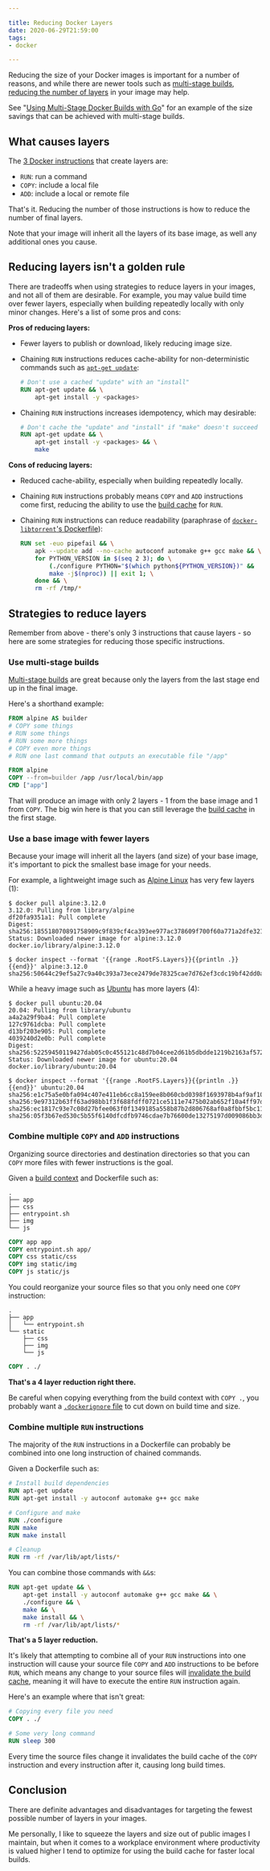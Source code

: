 ```yaml
---

title: Reducing Docker Layers
date: 2020-06-29T21:59:00
tags:
- docker

---
```


Reducing the size of your Docker images is important for a number of reasons, and while there are newer tools such as [multi-stage builds](https://docs.docker.com/develop/develop-images/multistage-build/), [reducing the number of layers](https://docs.docker.com/develop/develop-images/dockerfile_best-practices/#minimize-the-number-of-layers) in your image may help.

See "[Using Multi-Stage Docker Builds with Go](/blog/using-multi-stage-docker-builds-with-go)" for an example of the size savings that can be achieved with multi-stage builds.

## What causes layers

The [3 Docker instructions](https://docs.docker.com/develop/develop-images/dockerfile_best-practices/#minimize-the-number-of-layers) that create layers are:

- `RUN`: run a command
- `COPY`: include a local file
- `ADD`: include a local or remote file

That's it. Reducing the number of those instructions is how to reduce the number of final layers.

Note that your image will inherit all the layers of its base image, as well any additional ones you cause.

## Reducing layers isn't a golden rule

There are tradeoffs when using strategies to reduce layers in your images, and not all of them are desirable. For example, you may value build time over fewer layers, especially when building repeatedly locally with only minor changes. Here's a list of some pros and cons:

**Pros of reducing layers:**

- Fewer layers to publish or download, likely reducing image size.
- Chaining `RUN` instructions reduces cache-ability for non-deterministic commands such as [`apt-get update`](https://docs.docker.com/develop/develop-images/dockerfile_best-practices/#apt-get):

    ```dockerfile
    # Don't use a cached "update" with an "install"
    RUN apt-get update && \
        apt-get install -y <packages>
    ```

- Chaining `RUN` instructions increases idempotency, which may desirable:

    ```dockerfile
    # Don't cache the "update" and "install" if "make" doesn't succeed
    RUN apt-get update && \
        apt-get install -y <packages> && \
        make
    ```

**Cons of reducing layers:**

- Reduced cache-ability, especially when building repeatedly locally.
- Chaining `RUN` instructions probably means `COPY` and `ADD` instructions come first, reducing the ability to use the [build cache](https://docs.docker.com/develop/develop-images/dockerfile_best-practices/#leverage-build-cache) for `RUN`.
- Chaining `RUN` instructions can reduce readability (paraphrase of [`docker-libtorrent`'s Dockerfile](https://github.com/emmercm/docker-libtorrent/blob/master/1.2/Dockerfile)):

    ```dockerfile
    RUN set -euo pipefail && \
        apk --update add --no-cache autoconf automake g++ gcc make && \
        for PYTHON_VERSION in $(seq 2 3); do \
            (./configure PYTHON="$(which python${PYTHON_VERSION})" &&
            make -j$(nproc)) || exit 1; \
        done && \
        rm -rf /tmp/*
    ```

## Strategies to reduce layers

Remember from above - there's only 3 instructions that cause layers - so here are some strategies for reducing those specific instructions.

### Use multi-stage builds

[Multi-stage builds](https://docs.docker.com/develop/develop-images/dockerfile_best-practices/#use-multi-stage-builds) are great because only the layers from the last stage end up in the final image.

Here's a shorthand example:

```dockerfile
FROM alpine AS builder
# COPY some things
# RUN some things
# RUN some more things
# COPY even more things
# RUN one last command that outputs an executable file "/app"

FROM alpine
COPY --from=builder /app /usr/local/bin/app
CMD ["app"]
```

That will produce an image with only 2 layers - 1 from the base image and 1 from `COPY`. The big win here is that you can still leverage the [build cache](https://docs.docker.com/develop/develop-images/dockerfile_best-practices/#leverage-build-cache) in the first stage.

### Use a base image with fewer layers

Because your image will inherit all the layers (and size) of your base image, it's important to pick the smallest base image for your needs.

For example, a lightweight image such as [Alpine Linux](https://hub.docker.com/_/alpine) has very few layers (1):

```shell
$ docker pull alpine:3.12.0
3.12.0: Pulling from library/alpine
df20fa9351a1: Pull complete
Digest: sha256:185518070891758909c9f839cf4ca393ee977ac378609f700f60a771a2dfe321
Status: Downloaded newer image for alpine:3.12.0
docker.io/library/alpine:3.12.0

$ docker inspect --format '{{range .RootFS.Layers}}{{println .}}{{end}}' alpine:3.12.0
sha256:50644c29ef5a27c9a40c393a73ece2479de78325cae7d762ef3cdc19bf42dd0a
```

While a heavy image such as [Ubuntu](https://hub.docker.com/_/ubuntu) has more layers (4):

```shell
$ docker pull ubuntu:20.04
20.04: Pulling from library/ubuntu
a4a2a29f9ba4: Pull complete
127c9761dcba: Pull complete
d13bf203e905: Pull complete
4039240d2e0b: Pull complete
Digest: sha256:52259450119427dab05c0c455121c48d7b04cee2d61b5dbdde1219b2163af572
Status: Downloaded newer image for ubuntu:20.04
docker.io/library/ubuntu:20.04

$ docker inspect --format '{{range .RootFS.Layers}}{{println .}}{{end}}' ubuntu:20.04
sha256:e1c75a5e0bfa094c407e411eb6cc8a159ee8b060cbd0398f1693978b4af9af10
sha256:9e97312b63ff63ad98bb1f3f688fdff0721ce5111e7475b02ab652f10a4ff97d
sha256:ec1817c93e7c08d27bfee063f0f1349185a558b87b2d806768af0a8fbbf5bc11
sha256:05f3b67ed530c5b55f6140dfcdfb9746cdae7b76600de13275197d009086bb3d
```

### Combine multiple `COPY` and `ADD` instructions

Organizing source directories and destination directories so that you can `COPY` more files with fewer instructions is the goal.

Given a [build context](https://docs.docker.com/develop/develop-images/dockerfile_best-practices/#understand-build-context) and Dockerfile such as:

```text
.
├── app
├── css
├── entrypoint.sh
├── img
└── js
```

```dockerfile
COPY app app
COPY entrypoint.sh app/
COPY css static/css
COPY img static/img
COPY js static/js
```

You could reorganize your source files so that you only need one `COPY` instruction:

```text
.
├── app
│   └── entrypoint.sh
└── static
    ├── css
    ├── img
    └── js
```

```dockerfile
COPY . ./
```

**That's a 4 layer reduction right there.**

Be careful when copying everything from the build context with `COPY .`, you probably want a [`.dockerignore` file](https://docs.docker.com/develop/develop-images/dockerfile_best-practices/#exclude-with-dockerignore) to cut down on build time and size.

### Combine multiple `RUN` instructions

The majority of the `RUN` instructions in a Dockerfile can probably be combined into one long instruction of chained commands.

Given a Dockerfile such as:

```dockerfile
# Install build dependencies
RUN apt-get update
RUN apt-get install -y autoconf automake g++ gcc make

# Configure and make
RUN ./configure
RUN make
RUN make install

# Cleanup
RUN rm -rf /var/lib/apt/lists/*
```

You can combine those commands with `&&`s:

```dockerfile
RUN apt-get update && \
    apt-get install -y autoconf automake g++ gcc make && \
    ./configure && \
    make && \
    make install && \
    rm -rf /var/lib/apt/lists/*
```

**That's a 5 layer reduction.**

It's likely that attempting to combine all of your `RUN` instructions into one instruction will cause your source file `COPY` and `ADD` instructions to be before `RUN`, which means any change to your source files will [invalidate the build cache](https://docs.docker.com/develop/develop-images/dockerfile_best-practices/#leverage-build-cache), meaning it will have to execute the entire `RUN` instruction again.

Here's an example where that isn't great:

```dockerfile
# Copying every file you need
COPY . ./

# Some very long command
RUN sleep 300
```

Every time the source files change it invalidates the build cache of the `COPY` instruction and every instruction after it, causing long build times.

## Conclusion

There are definite advantages and disadvantages for targeting the fewest possible number of layers in your images.

Me personally, I like to squeeze the layers and size out of public images I maintain, but when it comes to a workplace environment where productivity is valued higher I tend to optimize for using the build cache for faster local builds.
